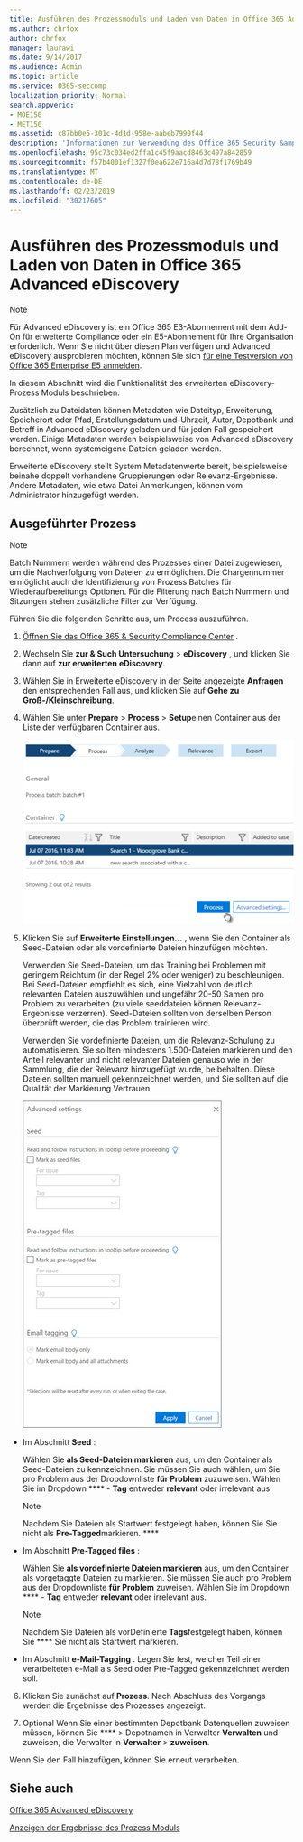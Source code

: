```yaml
---
title: Ausführen des Prozessmoduls und Laden von Daten in Office 365 Advanced eDiscovery
ms.author: chrfox
author: chrfox
manager: laurawi
ms.date: 9/14/2017
ms.audience: Admin
ms.topic: article
ms.service: O365-seccomp
localization_priority: Normal
search.appverid:
- MOE150
- MET150
ms.assetid: c87bb0e5-301c-4d1d-958e-aabeb7990f44
description: 'Informationen zur Verwendung des Office 365 Security &amp; Compliance Center für den Zugriff auf Office 365 Advanced eDiscovery und zum Ausführen des Prozess Moduls für einen Fall.  '
ms.openlocfilehash: 95c73c034ed2ffa1c45f9aacd8463c497a842859
ms.sourcegitcommit: f57b4001ef1327f0ea622e716a4d7d78f1769b49
ms.translationtype: MT
ms.contentlocale: de-DE
ms.lasthandoff: 02/23/2019
ms.locfileid: "30217605"
---
```

# <a name="run-the-process-module-and-load-data-in-office-365-advanced-ediscovery"></a>Ausführen des Prozessmoduls und Laden von Daten in Office 365 Advanced eDiscovery

> [!NOTE]
> Für Advanced eDiscovery ist ein Office 365 E3-Abonnement mit dem Add-On für erweiterte Compliance oder ein E5-Abonnement für Ihre Organisation erforderlich. Wenn Sie nicht über diesen Plan verfügen und Advanced eDiscovery ausprobieren möchten, können Sie sich [für eine Testversion von Office 365 Enterprise E5 anmelden](https://go.microsoft.com/fwlink/p/?LinkID=698279). 
  
In diesem Abschnitt wird die Funktionalität des erweiterten eDiscovery-Prozess Moduls beschrieben. 
  
Zusätzlich zu Dateidaten können Metadaten wie Dateityp, Erweiterung, Speicherort oder Pfad, Erstellungsdatum und-Uhrzeit, Autor, Depotbank und Betreff in Advanced eDiscovery geladen und für jeden Fall gespeichert werden. Einige Metadaten werden beispielsweise von Advanced eDiscovery berechnet, wenn systemeigene Dateien geladen werden. 
  
Erweiterte eDiscovery stellt System Metadatenwerte bereit, beispielsweise beinahe doppelt vorhandene Gruppierungen oder Relevanz-Ergebnisse. Andere Metadaten, wie etwa Datei Anmerkungen, können vom Administrator hinzugefügt werden. 
  
## <a name="running-process"></a>Ausgeführter Prozess

> [!NOTE]
> Batch Nummern werden während des Prozesses einer Datei zugewiesen, um die Nachverfolgung von Dateien zu ermöglichen. Die Chargennummer ermöglicht auch die Identifizierung von Prozess Batches für Wiederaufbereitungs Optionen. Für die Filterung nach Batch Nummern und Sitzungen stehen zusätzliche Filter zur Verfügung. 
  
Führen Sie die folgenden Schritte aus, um Process auszuführen.
  
1. [Öffnen Sie das Office 365 &amp; Security Compliance Center](go-to-the-securitycompliance-center.md) . 
    
2. Wechseln Sie **zur &amp; Such Untersuchung** \> **eDiscovery** , und klicken Sie dann auf **zur erweiterten eDiscovery**.
    
3. Wählen Sie in Erweiterte eDiscovery in der Seite angezeigte **Anfragen** den entsprechenden Fall aus, und klicken Sie auf **Gehe zu Groß-/Kleinschreibung**.
    
4. Wählen Sie unter **Prepare** \> **Process** \> **Setup**einen Container aus der Liste der verfügbaren Container aus.
    
    ![Klicken Sie auf Prozess, um die Suchergebnisse der Anfrage hinzuzufügen.](media/50bdc55c-d378-4881-b302-31ef785fa359.png)
  
5. Klicken Sie auf **Erweiterte Einstellungen...** , wenn Sie den Container als Seed-Dateien oder als vordefinierte Dateien hinzufügen möchten. 
    
    Verwenden Sie Seed-Dateien, um das Training bei Problemen mit geringem Reichtum (in der Regel 2% oder weniger) zu beschleunigen. Bei Seed-Dateien empfiehlt es sich, eine Vielzahl von deutlich relevanten Dateien auszuwählen und ungefähr 20-50 Samen pro Problem zu verarbeiten (zu viele seeddateien können Relevanz-Ergebnisse verzerren). Seed-Dateien sollten von derselben Person überprüft werden, die das Problem trainieren wird.
    
    Verwenden Sie vordefinierte Dateien, um die Relevanz-Schulung zu automatisieren. Sie sollten mindestens 1.500-Dateien markieren und den Anteil relevanter und nicht relevanter Dateien genauso wie in der Sammlung, die der Relevanz hinzugefügt wurde, beibehalten. Diese Dateien sollten manuell gekennzeichnet werden, und Sie sollten auf die Qualität der Markierung Vertrauen.
    
    ![Screenshot der Seite "Erweiterte Einstellungen" für die Verarbeitung von Batchdateien](media/3c25cb78-4484-41e5-bd34-3753c7ab6cf2.jpg)
  
  - Im Abschnitt **Seed** : 
    
    Wählen Sie **als Seed-Dateien markieren** aus, um den Container als Seed-Dateien zu kennzeichnen. Sie müssen Sie auch wählen, um Sie pro Problem aus der Dropdownliste **für Problem** zuzuweisen. Wählen Sie im Dropdown **** - **Tag** entweder **relevant** oder irrelevant aus. 
    
    > [!NOTE]
    > Nachdem Sie Dateien als Startwert festgelegt haben, können Sie Sie nicht als **Pre-Tagged**markieren. **** 
  
  - Im Abschnitt **Pre-Tagged files** : 
    
    Wählen Sie **als vordefinierte Dateien markieren** aus, um den Container als vorgetaggte Dateien zu markieren. Sie müssen Sie auch pro Problem aus der Dropdownliste **für Problem** zuweisen. Wählen Sie im Dropdown **** - **Tag** entweder **relevant** oder irrelevant aus. 
    
    > [!NOTE]
    > Nachdem Sie Dateien als vorDefinierte **Tags**festgelegt haben, können Sie **** Sie nicht als Startwert markieren. 
  
  - Im Abschnitt **e-Mail-Tagging** . Legen Sie fest, welcher Teil einer verarbeiteten e-Mail als Seed oder Pre-Tagged gekennzeichnet werden soll. 
    
6. Klicken Sie zunächst auf **Prozess**. Nach Abschluss des Vorgangs werden die Ergebnisse des Prozesses angezeigt.
    
7. Optional Wenn Sie einer bestimmten Depotbank Datenquellen zuweisen müssen, können Sie **** \> Depotnamen in Verwalter **Verwalten** und zuweisen, die Verwalter in **Verwalter** \> **zuweisen**. 
    
Wenn Sie den Fall hinzufügen, können Sie erneut verarbeiten.
  
## <a name="see-also"></a>Siehe auch

[Office 365 Advanced eDiscovery](office-365-advanced-ediscovery.md)
  
[Anzeigen der Ergebnisse des Prozess Moduls](view-process-module-results-in-advanced-ediscovery.md)


